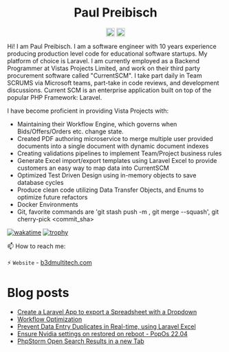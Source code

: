 <p align="center"> <h1 align="center"> Paul Preibisch</h1> </p>
<p align="center">
<a href="https://github.com/firecentaur" target="_blank"><img align="center" src="https://cdn.jsdelivr.net/npm/simple-icons@3.0.1/icons/github.svg" alt="Paul Preibisch" height="20" width="20" /></a>
<a href="https://dev.to/paulpreibisch" target="_blank"><img align="center" src="https://cdn.jsdelivr.net/npm/simple-icons@3.0.1/icons/blogger.svg" alt="Paul Preibisch Blog" height="20" width="20" /></a>
</p>

Hi! I am Paul Preibisch. I am a software engineer with 10 years experience producing production level code for educational software startups. My platform of choice is Laravel.
I am currently employed as a Backend Programmer at Vistas Projects Limited, and work on their third party procurement software called "CurrentSCM".
I take part daily in Team SCRUMS via Microsoft teams, part-take in code reviews, and development discussions.
Current SCM is an enterprise application built on top of the popular PHP Framework: Laravel.

I have become proficient in providing Vista Projects with:

- Maintaining their Workflow Engine, which governs when Bids/Offers/Orders etc. change state.
- Created PDF authoring microservice to merge multiple user provided documents into a single document with dynamic document indexes
- Creating validations pipelines to implement Team/Project business rules
- Generate Excel import/export templates using Laravel Excel to provide customers an easy way to map data into CurrentSCM
- Optimized Test Driven Design using in-memory objects to save database cycles
- Produce clean code utilizing Data Transfer Objects, and Enums to optimize future refactors
- Docker Environments
- Git, favorite commands are 'git stash push -m <some message>, git merge --squash', git cherry-pick <commit_sha>


[![wakatime](https://wakatime.com/badge/user/be6cf5cc-7f5a-43b3-b789-4a4ddd5b1bc2.svg)](https://wakatime.com/@be6cf5cc-7f5a-43b3-b789-4a4ddd5b1bc2)
[![trophy](https://github-profile-trophy.vercel.app/?username=paulpreibisch&theme=onedark)](https://github.com/ryo-ma/github-profile-trophy)

📫 How to reach me:

⚡ `Website` - [b3dmultitech.com](https://b3dmultitech.com)


# Blog posts
<!-- BLOG-POST-LIST:START -->
- [Create a Laravel App to export a Spreadsheet with a Dropdown](https://dev.to/paulpreibisch/create-a-laravel-app-to-export-a-spreadsheet-with-a-dropdown-3nla)
- [Workflow Optimization](https://dev.to/paulpreibisch/most-common-daily-use-of-phpstorm-4fj4)
- [Prevent Data Entry Duplicates in Real-time, using Laravel Excel](https://dev.to/paulpreibisch/how-to-add-a-formula-to-prevent-duplicates-in-laravel-excel-2pap)
- [Ensure Nvidia settings on restored on reboot - PopOs 22.04](https://dev.to/paulpreibisch/ensure-nvidia-settings-on-restored-on-reboot-popos-2204-4kj9)
- [PhpStorm Open Search Results in a new Tab](https://dev.to/paulpreibisch/phpstorm-open-search-results-in-a-new-tab-205l)
<!-- BLOG-POST-LIST:END -->





